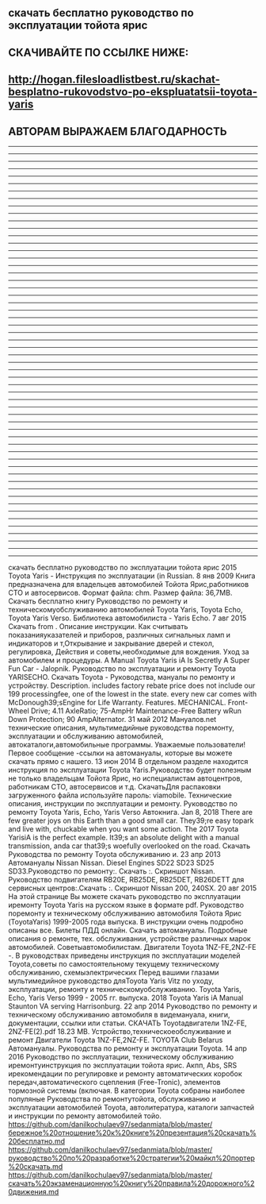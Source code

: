 скачать бесплатно руководство по эксплуатации тойота ярис
--------------------------------------------------
СКАЧИВАЙТЕ ПО ССЫЛКЕ НИЖЕ:
--------------------------------------------------
http://hogan.filesloadlistbest.ru/skachat-besplatno-rukovodstvo-po-ekspluatatsii-toyota-yaris
--------------------------------------------------
АВТОРАМ ВЫРАЖАЕМ БЛАГОДАРНОСТЬ
--------------------------------------------------
--------------------------------------------------
--------------------------------------------------
--------------------------------------------------
--------------------------------------------------
--------------------------------------------------
--------------------------------------------------
--------------------------------------------------
--------------------------------------------------
--------------------------------------------------
--------------------------------------------------
--------------------------------------------------
--------------------------------------------------
--------------------------------------------------
--------------------------------------------------
--------------------------------------------------
--------------------------------------------------
--------------------------------------------------
--------------------------------------------------
--------------------------------------------------
--------------------------------------------------
--------------------------------------------------
--------------------------------------------------
--------------------------------------------------
--------------------------------------------------
--------------------------------------------------
--------------------------------------------------
--------------------------------------------------
--------------------------------------------------
--------------------------------------------------
--------------------------------------------------
--------------------------------------------------
--------------------------------------------------
--------------------------------------------------
--------------------------------------------------
--------------------------------------------------
--------------------------------------------------
--------------------------------------------------
--------------------------------------------------
--------------------------------------------------
--------------------------------------------------
--------------------------------------------------
--------------------------------------------------
--------------------------------------------------
--------------------------------------------------
--------------------------------------------------
--------------------------------------------------
--------------------------------------------------
--------------------------------------------------
--------------------------------------------------
--------------------------------------------------
--------------------------------------------------
--------------------------------------------------
--------------------------------------------------
--------------------------------------------------
--------------------------------------------------
--------------------------------------------------
скачать бесплатно руководство по эксплуатации тойота ярис 2015 Toyota Yaris - Инструкция по эксплуатации (in Russian. 8 янв 2009  Книга предназначена для владельцев автомобилей Тойота Ярис,работников СТО и автосервисов. Формат файла: chm. Размер файла: 36,7MB. Скачать бесплатно книгу Руководство по ремонту и техническомуобслуживанию автомобилей Toyota Yaris, Toyota Echo, Toyota Yaris Verso. Библиотека автомобилиста - Yaris  Echo. 7 авг 2015  Скачать from . Описание инструкции. Как считывать показанияуказателей и приборов, различных сигнальных ламп и индикаторов и т,Открывание и закрывание дверей и стекол, регулировка, Действия и советы,необходимые для вождения. Уход за автомобилем и процедуры. A Manual Toyota Yaris iA Is Secretly A Super Fun Car - Jalopnik. Руководство по эксплуатации и ремонту Toyota YARISECHO. Скачать Toyota - Руководства, мануалы по ремонту и устройству. Description. includes factory rebate price does not include our 199 processingfee, one of the lowest in the state. every new car comes with McDonough39;sEngine for Life Warranty. Features. MECHANICAL. Front-Wheel Drive; 4.11 AxleRatio; 75-AmpHr Maintenance-Free Battery wRun Down Protection; 90 AmpAlternator. 31 май 2012  Мануалов.net технические описания, мультимедийные руководства поремонту, эксплуатации и обслуживанию автомобилей, автокаталоги,автомобильные программы. Уважаемые пользователи! Первое сообщение -ссылки на автомануалы, которые вы можете скачать прямо с нашего. 13 июн 2014  В отдельном разделе находится инструкция по эксплуатации Toyota Yaris.Руководство будет полезным не только владельцам Тойота Ярис, но испециалистам автоцентров, работникам СТО, автосервисов и т.д. СкачатьДля распаковки загруженного файла используйте пароль: viamobile. Технические описания, инструкции по эксплуатации и ремонту. Руководство по ремонту Toyota Yaris, Echo, Yaris Verso  Автокнига. Jan 8, 2018  There are few greater joys on this Earth than a good small car. They39;re easy topark and live with, chuckable when you want some action. The 2017 Toyota YarisiA is the perfect example. It39;s an absolute delight with a manual transmission, anda car that39;s woefully overlooked on the road.
Скачать Руководства по ремонту Toyota обслуживанию и. 23 апр 2013  Автомануалы Nissan Nissan. Diesel Engines SD22 SD23 SD25 SD33.Руководство по ремонту:. Скачать :. Cкриншот Nissan. Руководство подвигателям RB20E, RB25DE, RB25DET, RB26DETT для сервисных центров:.Скачать :. Cкриншот Nissan 200, 240SX. 20 авг 2015  На этой странице Вы можете скачать руководство по эксплуатации иремонту Toyota Yaris на русском языке в формате pdf. Руководство поремонту и техническому обслуживанию автомобиля Тойота Ярис (ToyotaYaris) 1999-2005 года выпуска. В инструкции очень подробно описаны все. Билеты ПДД онлайн. Скачать автомануалы. Подробные описания о ремонте, тех. обслуживании, устройстве различных марок автомобилей. Советыавтомобилистам. Двигатели Toyota 1NZ-FE,2NZ-FE -. В руководствах приведены инструкция по эксплуатации моделей Toyota,советы по самостоятельному текущему техническому обслуживанию, схемыэлектрических  Перед вашими глазами мультимедийное руководство дляToyota Yaris Vitz по уходу, эксплуатации, ремонту и техническомуобслуживанию. Toyota Yaris, Echo, Yaris Verso 1999 - 2005 гг. выпуска. 2018 Toyota Yaris iA Manual Staunton VA serving Harrisonburg. 22 апр 2014  Руководство по ремонту и техническому обслуживанию автомобиля в видемануала, книги, документации, ссылки или статьи.   СКАЧАТЬ  Toyotaдвигатели 1NZ-FE, 2NZ-FE(2).pdf 18.23 MB. Устройство,техническоеобслуживание и ремонт Двигатели Toyota 1NZ-FE,2NZ-FE. TOYOTA Club Belarus  Автомануалы. Руководства по ремонту и эксплуатации Toyota. 14 апр 2016  Руководство по эксплуатации, техническому обслуживанию иремонтуинструкция по эксплуатации тойота ярис.  Акпп, Abs, SRS ирекомендации по регулировке и ремонту автоматических коробок передач,автоматического сцепления (Free-Tronic), элементов тормозной системы (включая. В категории Toyota собраны наиболее популяные Руководства по ремонтутойота, обслуживанию и эксплуатации автомобилей Toyota, автолитература, каталоги запчастей и инструкции по ремонту автомобилей тойо.
https://github.com/danilkochulaev97/sedanmiata/blob/master/бережное%20отношение%20к%20книге%20презентация%20скачать%20бесплатно.md
https://github.com/danilkochulaev97/sedanmiata/blob/master/руководство%20по%20разработке%20стратегии%20майкл%20портер%20скачать.md
https://github.com/danilkochulaev97/sedanmiata/blob/master/скачать%20экзаменационную%20книгу%20правила%20дорожного%20движения.md